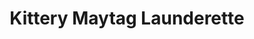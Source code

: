 ---
title: "Kittery Maytag Launderette"
url: /kittery/kittery-maytag-launderette/
shop: Wäscherei
---